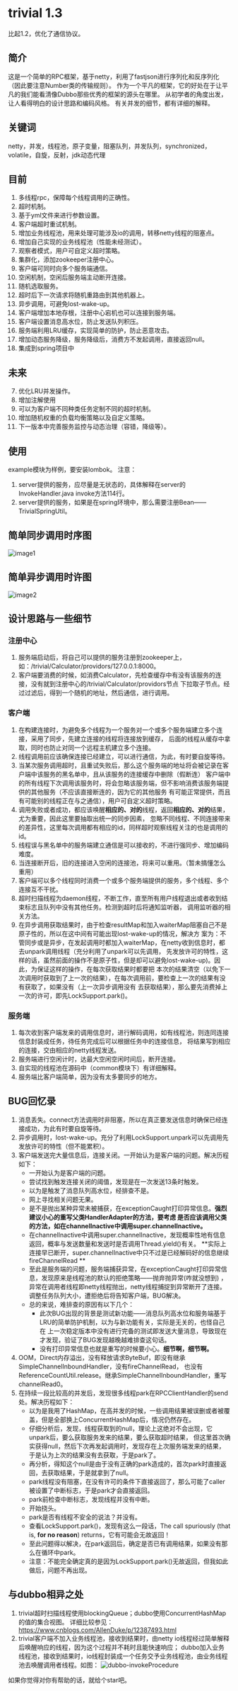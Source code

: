 # trivial 1.3
比起1.2，优化了通信协议。
## 简介
这是一个简单的RPC框架，基于netty，利用了fastjson进行序列化和反序列化（因此要注意Number类的传输规则）。
作为一个平凡的框架，它的好处在于让平凡的我们能看清像Dubbo那些优秀的框架的源头在哪里。
从初学者的角度出发，让人看得明白的设计思路和编码风格。
有关并发的细节，都有详细的解释。
## 关键词
netty，并发，线程池，原子变量，阻塞队列，并发队列，synchronized，volatile，自旋，反射，jdk动态代理
## 目前
1. 多线程rpc，保障每个线程调用的正确性。
2. 超时机制。
3. 基于yml文件来进行参数设置。
4. 客户端超时重试机制。
5. 增加业务线程池，用来处理可能涉及io的调用，转移netty线程的阻塞点。
6. 增加自己实现的业务线程池（性能未经测试）。
7. 观察者模式，用户可自定义超时策略。
8. 集群化，添加zookeeper注册中心。
9. 客户端可同时向多个服务端通信。
10. 空闲机制，空闲后服务端主动断开连接。
11. 随机选取服务。
12. 超时后下一次请求将随机重路由到其他机器上。
13. 异步调用，可避免lost-wake-up。
14. 客户端增加本地存根，注册中心宕机也可以连接到服务端。
15. 客户端设置消息高水位，防止发送队列积压。
16. 服务端利用LRU缓存，实现简单的防护，防止恶意攻击。
17. 增加动态服务降级，服务降级后，消费方不发起调用，直接返回null。
18. 集成到spring项目中
## 未来
7. 优化LRU并发操作。
8. 增加注解使用
9. 可以为客户端不同种类任务定制不同的超时机制。
10. 增加随机权重的负载均衡策略以及自定义策略。
11. 下一版本中完善服务监控与动态治理（容错，降级等）。
## 使用
example模块为样例，要安装lombok。
注意：
1. server提供的服务，应尽量是无状态的，具体解释在server的InvokeHandler.java invoke方法114行。
2. server提供的服务，如果是在spring环境中，那么需要注册Bean——TrivialSpringUtil。
## 简单同步调用时序图
![image1](./image/a%20simple%20sequence%20chart.PNG)
## 简单异步调用时许图
![image2](./image/a%20simple%20asy%20sequence%20chart.PNG)
## 设计思路与一些细节
### 注册中心
1. 服务端启动后，将自己可以提供的服务注册到zookeeper上，如：/trivial/Calculator/providors/127.0.0.1:8000。
2. 客户端要消费的时候，如消费Calculator，先检查缓存中有没有该服务的连接，没有就到注册中心的/trivial/Calculator/providors节点
下拉取子节点。经过过滤后，得到一个随机的地址，然后通信，进行调用。
### 客户端
1. 在构建连接时，为避免多个线程为一个服务对一个或多个服务端建立多个连接，采用了同步，先建立连接的线程将连接放到缓存，
后面的线程从缓存中拿取，同时也防止对同一个远程主机建立多个连接。
2. 线程调用前应该确保连接已经建立，可以进行通信，为此，有时要自旋等待。
3. 当某次服务调用超时，且重试失败后，那么这个服务端的地址将会被记录在客户端中该服务的黑名单中，且从该服务的连接缓存中删除（假断连）
客户端中的所有线程下次调用该服务时，将会忽略该服务端，但不影响消费该服务端提供的其他服务（不应该直接断连的，因为它的其他服务
有可能正常提供，而且有可能别的线程正在与之通信），用户可自定义超时策略。
4. 调用失败或者成功，都应该唤醒**相应的、对的**线程，返回**相应的、对的**结果，尤为重要，因此这里要抽取出统一的同步因素，
忽略不同线程、不同连接带来的差异性，这里每次调用都有相应的id，同样超时观察线程关注的也是调用的id。
5. 线程误与黑名单中的服务端建立通信是可以接收的，不进行强同步、增加编码难度。
6. 当连接断开后，旧的连接进入空闲的连接池，将来可以重用。（暂未搞懂怎么重用）
7. 客户端可以多个线程同时消费一个或多个服务端提供的服务，多个线程、多个连接互不干扰。
8. 超时扫描线程为daemon线程，不断工作，直至所有用户线程退出或者收到结束标志且队列中没有其他任务。检测到超时后将通知监听器，
调用监听器的相关方法。
9. 在异步调用获取结果时，由于检查resultMap和加入waiterMap阻塞自己不是原子性的，所以在这中间有可能出现lost-wake-up的情况，解决方
案为：不管同步或是异步，在发起调用时都加入waiterMap，在netty收到信息时，都去unpark调用线程（充分利用了unpark可以先调用，
先发放许可的特性，这样的话，虽然前面的操作不是原子性，但是却可以避免lost-wake-up)。因此，为保证这样的操作，在每次获取结果时都要把
本次的结果清空（以免下一次调用时获取到了上一次的结果），在每次调用前，要检查上一次的结果有没有获取了，如果没有（上一次异步调用没有
去获取结果），那么要先消费掉上一次的许可，即先LockSupport.park()。
### 服务端
1. 每次收到客户端发来的调用信息时，进行解码调用，如有线程池，则连同连接信息封装成任务，待任务完成后可以根据任务中的连接信息，
将结果写到相应的连接，交由相应的netty线程发送。
2. 服务端进行空闲计时，达最大空闲空闲时间后，断开连接。
3. 自实现的线程池在源码中（common模块下）有详细解释。
4. 服务端比客户端简单，因为没有太多要同步的地方。
## BUG回忆录
1. 消息丢失。connect方法调用时非阻塞，所以在真正要发送信息时确保已经连接成功，为此有时要自旋等待。
2. 异步调用时，lost-wake-up。充分了利用LockSupport.unpark可以先调用先发放许可的特性（但不能累积）。
3. 客户端发送完大量信息后，连接关闭。一开始认为是客户端的问题。解决历程如下：
   * 一开始认为是客户端的问题。
   * 尝试找到触发连接关闭的阈值，发现是在一次发送13条时触发。
   * 以为是触发了消息队列高水位，经排查不是。
   * 网上寻找相关问题无果。
   * 是不是抛出某种异常未被捕获，在exceptionCaught打印异常信息。**强烈建议小心的重写父类HandlerAdapter的方法，要考虑
   是否应该调用父类的方法，如在channelInactive中调用super.channelInactive。**
   * 在channelInactive中调用super.channelInactive，发现概率性地有信息返回，概率与发送数量和发送时是否调用Thread.yield()有关。
   **实际上连接早已断开，super.channelInactive中只不过是已经解码好的信息继续fireChannelRead **
   * 至此是服务端的问题，服务端捕获异常，在exceptionCaught打印异常信息，发现原来是线程池的默认的拒绝策略——抛弃抛异常(咋就没想到)
   ，异常在调用者线程即netty线程抛出，netty线程捕捉到异常断开了连接。调整任务队列大小，遭拒绝后将告知客户端，BUG解决。
   * 总的来说，难排查的原因有以下几个：
     * 此次BUG出现的背景是测试新功能——消息队列高水位和服务端基于LRU的简单防护机制，以为与新功能有关，实际是无关的，也怪自己在
     上一次稳定版本中没有进行完备的测试即发送大量消息，导致现在才发现，验证了BUG发现越晚越难排查这句话。
     * 没有打印异常信息也就是重写的时候要小心。**细节啊，细节啊。**
4. OOM，Direct内存溢出，没有释放请求ByteBuf，即没有继承SimpleChannelInboundHandler，没有fireChannelRead，
也没有ReferenceCountUtil.release。继承SimpleChannelInboundHandler，重写channelRead0。
5. 在持续一段比较高的并发后，发现很多线程park在RPCClientHandler的send处。解决历程如下：
   * 以为是我用了HashMap，在高并发的时候，一些调用结果被误删或者被覆盖，但是全部换上ConcurrentHashMap后，情况仍然存在。
   * 仔细分析后，发现，线程获取到的null，理论上这绝对不会出现，它unpark后，要么获取服务发来的结果，要么获取超时结果，
   但这里首次确实获得null，然后下次再发起调用时，发现存在上次服务端发来的结果，于是认为上次的结果没有去获取，于是park了。
   * 再分析，得知这个null是由于没有正确的park造成的，首次park时直接返回，去获取结果，于是就拿到了null。
   * park线程没有阻塞，在没有许可的条件下直接返回了，那么可能了caller被设置了中断标志，于是park才会直接返回。
   * park前检查中断标志，发现线程并没有中断。
   * 开始挠头。
   * park是否有线程不安全的说法？并没有。
   * 查看LockSupport.park()，发现有这么一段话，The call spuriously (that is, **for no reason**) returns，它有可能会无故返回！
   * 至此问题得以解决，在park返回后，确定是否已有调用结果，如果没有那么在循环中park。
   * 注意：不能完全确定真的是因为LockSupport.park()无故返回，但我如此做后，问题不再出现。

## 与dubbo相异之处
1. trivial超时扫描线程使用blockingQueue；dubbo使用ConcurrentHashMap的值的集合视图。
详细比较参见：https://www.cnblogs.com/AllenDuke/p/12387493.html
2. trivial客户端不加入业务线程池，接收到结果时，由netty io线程经过简单解释后唤醒响应的线程，因为这个过程并不耗时且能快速响应；
dubbo加入业务线程池，接收到结果时，io线程封装成一个任务交予业务线程池，由业务线程池去唤醒调用者线程。如图：
![dubbo-invokeProcedure](./image/dubbo-invokeProcedure.PNG)   

如果你觉得对你有帮助的话，就给个star吧。
